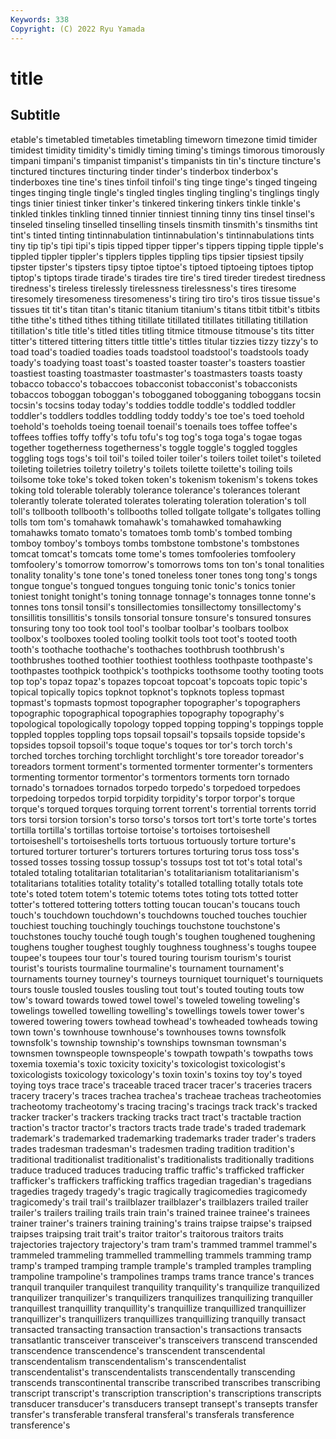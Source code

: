 ```yaml
---
Keywords: 338
Copyright: (C) 2022 Ryu Yamada
---
```



# title

## Subtitle
etable's timetabled timetables timetabling
timeworn timezone timid timider timidest timidity timidity's timidly timing timing's
timings timorous timorously timpani timpani's timpanist timpanist's timpanists tin tin's
tincture tincture's tinctured tinctures tincturing tinder tinder's tinderbox tinderbox's tinderboxes
tine tine's tines tinfoil tinfoil's ting tinge tinge's tinged tingeing
tinges tinging tingle tingle's tingled tingles tingling tingling's tinglings tingly
tings tinier tiniest tinker tinker's tinkered tinkering tinkers tinkle tinkle's
tinkled tinkles tinkling tinned tinnier tinniest tinning tinny tins tinsel
tinsel's tinseled tinseling tinselled tinselling tinsels tinsmith tinsmith's tinsmiths tint
tint's tinted tinting tintinnabulation tintinnabulation's tintinnabulations tints tiny tip tip's
tipi tipi's tipis tipped tipper tipper's tippers tipping tipple tipple's
tippled tippler tippler's tipplers tipples tippling tips tipsier tipsiest tipsily
tipster tipster's tipsters tipsy tiptoe tiptoe's tiptoed tiptoeing tiptoes tiptop
tiptop's tiptops tirade tirade's tirades tire tire's tired tireder tiredest
tiredness tiredness's tireless tirelessly tirelessness tirelessness's tires tiresome tiresomely tiresomeness
tiresomeness's tiring tiro tiro's tiros tissue tissue's tissues tit tit's
titan titan's titanic titanium titanium's titans titbit titbit's titbits tithe
tithe's tithed tithes tithing titillate titillated titillates titillating titillation titillation's
title title's titled titles titling titmice titmouse titmouse's tits titter
titter's tittered tittering titters tittle tittle's tittles titular tizzies tizzy
tizzy's to toad toad's toadied toadies toads toadstool toadstool's toadstools
toady toady's toadying toast toast's toasted toaster toaster's toasters toastier
toastiest toasting toastmaster toastmaster's toastmasters toasts toasty tobacco tobacco's tobaccoes
tobacconist tobacconist's tobacconists tobaccos toboggan toboggan's tobogganed tobogganing toboggans tocsin
tocsin's tocsins today today's toddies toddle toddle's toddled toddler toddler's
toddlers toddles toddling toddy toddy's toe toe's toed toehold toehold's
toeholds toeing toenail toenail's toenails toes toffee toffee's toffees toffies
toffy toffy's tofu tofu's tog tog's toga toga's togae togas
together togetherness togetherness's toggle toggle's toggled toggles toggling togs togs's
toil toil's toiled toiler toiler's toilers toilet toilet's toileted toileting
toiletries toiletry toiletry's toilets toilette toilette's toiling toils toilsome toke
toke's toked token token's tokenism tokenism's tokens tokes toking told
tolerable tolerably tolerance tolerance's tolerances tolerant tolerantly tolerate tolerated tolerates
tolerating toleration toleration's toll toll's tollbooth tollbooth's tollbooths tolled tollgate
tollgate's tollgates tolling tolls tom tom's tomahawk tomahawk's tomahawked tomahawking
tomahawks tomato tomato's tomatoes tomb tomb's tombed tombing tomboy tomboy's
tomboys tombs tombstone tombstone's tombstones tomcat tomcat's tomcats tome tome's
tomes tomfooleries tomfoolery tomfoolery's tomorrow tomorrow's tomorrows toms ton ton's
tonal tonalities tonality tonality's tone tone's toned toneless toner tones
tong tong's tongs tongue tongue's tongued tongues tonguing tonic tonic's
tonics tonier toniest tonight tonight's toning tonnage tonnage's tonnages tonne
tonne's tonnes tons tonsil tonsil's tonsillectomies tonsillectomy tonsillectomy's tonsillitis tonsillitis's
tonsils tonsorial tonsure tonsure's tonsured tonsures tonsuring tony too took
tool tool's toolbar toolbar's toolbars toolbox toolbox's toolboxes tooled tooling
toolkit tools toot toot's tooted tooth tooth's toothache toothache's toothaches
toothbrush toothbrush's toothbrushes toothed toothier toothiest toothless toothpaste toothpaste's toothpastes
toothpick toothpick's toothpicks toothsome toothy tooting toots top top's topaz
topaz's topazes topcoat topcoat's topcoats topic topic's topical topically topics
topknot topknot's topknots topless topmast topmast's topmasts topmost topographer topographer's
topographers topographic topographical topographies topography topography's topological topologically topology topped
topping topping's toppings topple toppled topples toppling tops topsail topsail's
topsails topside topside's topsides topsoil topsoil's toque toque's toques tor
tor's torch torch's torched torches torching torchlight torchlight's tore toreador
toreador's toreadors torment torment's tormented tormenter tormenter's tormenters tormenting tormentor
tormentor's tormentors torments torn tornado tornado's tornadoes tornados torpedo torpedo's
torpedoed torpedoes torpedoing torpedos torpid torpidity torpidity's torpor torpor's torque
torque's torqued torques torquing torrent torrent's torrential torrents torrid tors
torsi torsion torsion's torso torso's torsos tort tort's torte torte's
tortes tortilla tortilla's tortillas tortoise tortoise's tortoises tortoiseshell tortoiseshell's tortoiseshells
torts tortuous tortuously torture torture's tortured torturer torturer's torturers tortures
torturing torus toss toss's tossed tosses tossing tossup tossup's tossups
tost tot tot's total total's totaled totaling totalitarian totalitarian's totalitarianism
totalitarianism's totalitarians totalities totality totality's totalled totalling totally totals tote
tote's toted totem totem's totemic totems totes toting tots totted
totter totter's tottered tottering totters totting toucan toucan's toucans touch
touch's touchdown touchdown's touchdowns touched touches touchier touchiest touching touchingly
touchings touchstone touchstone's touchstones touchy touché tough tough's toughen toughened
toughening toughens tougher toughest toughly toughness toughness's toughs toupee toupee's
toupees tour tour's toured touring tourism tourism's tourist tourist's tourists
tourmaline tourmaline's tournament tournament's tournaments tourney tourney's tourneys tourniquet tourniquet's
tourniquets tours tousle tousled tousles tousling tout tout's touted touting
touts tow tow's toward towards towed towel towel's toweled toweling
toweling's towelings towelled towelling towelling's towellings towels tower tower's towered
towering towers towhead towhead's towheaded towheads towing town town's townhouse
townhouse's townhouses towns townsfolk townsfolk's township township's townships townsman townsman's
townsmen townspeople townspeople's towpath towpath's towpaths tows toxemia toxemia's toxic
toxicity toxicity's toxicologist toxicologist's toxicologists toxicology toxicology's toxin toxin's toxins
toy toy's toyed toying toys trace trace's traceable traced tracer
tracer's traceries tracers tracery tracery's traces trachea trachea's tracheae tracheas
tracheotomies tracheotomy tracheotomy's tracing tracing's tracings track track's tracked tracker
tracker's trackers tracking tracks tract tract's tractable traction traction's tractor
tractor's tractors tracts trade trade's traded trademark trademark's trademarked trademarking
trademarks trader trader's traders trades tradesman tradesman's tradesmen trading tradition
tradition's traditional traditionalist traditionalist's traditionalists traditionally traditions traduce traduced traduces
traducing traffic traffic's trafficked trafficker trafficker's traffickers trafficking traffics tragedian
tragedian's tragedians tragedies tragedy tragedy's tragic tragically tragicomedies tragicomedy tragicomedy's
trail trail's trailblazer trailblazer's trailblazers trailed trailer trailer's trailers trailing
trails train train's trained trainee trainee's trainees trainer trainer's trainers
training training's trains traipse traipse's traipsed traipses traipsing trait trait's
traitor traitor's traitorous traitors traits trajectories trajectory trajectory's tram tram's
trammed trammel trammel's trammeled trammeling trammelled trammelling trammels tramming tramp
tramp's tramped tramping trample trample's trampled tramples trampling trampoline trampoline's
trampolines tramps trams trance trance's trances tranquil tranquiler tranquilest tranquility
tranquility's tranquilize tranquilized tranquilizer tranquilizer's tranquilizers tranquilizes tranquilizing tranquiller tranquillest
tranquillity tranquillity's tranquillize tranquillized tranquillizer tranquillizer's tranquillizers tranquillizes tranquillizing tranquilly
transact transacted transacting transaction transaction's transactions transacts transatlantic transceiver transceiver's
transceivers transcend transcended transcendence transcendence's transcendent transcendental transcendentalism transcendentalism's transcendentalist
transcendentalist's transcendentalists transcendentally transcending transcends transcontinental transcribe transcribed transcribes transcribing
transcript transcript's transcription transcription's transcriptions transcripts transducer transducer's transducers transept
transept's transepts transfer transfer's transferable transferal transferal's transferals transference transference's
